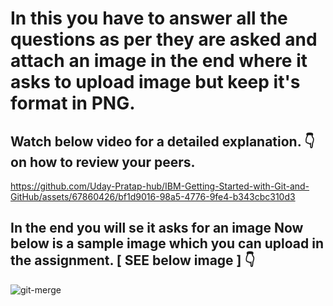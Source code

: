 # In this you have to answer all the questions as per they are asked and attach an image in the end where it asks to upload image but keep it's format in PNG.
## Watch below video for a detailed explanation. 👇 on how to review your peers.
https://github.com/Uday-Pratap-hub/IBM-Getting-Started-with-Git-and-GitHub/assets/67860426/bf1d9016-98a5-4776-9fe4-b343cbc310d3

## In the end you will se it asks for an image Now below is a sample image which you can upload in the assignment. [ SEE below image ] 👇
![git-merge](https://github.com/Uday-Pratap-hub/IBM-Getting-Started-with-Git-and-GitHub/assets/67860426/c2ca4e68-b183-4a9d-b550-c41f20478057)
